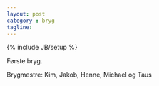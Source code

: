 ```yaml
---
layout: post
category : bryg
tagline: 
---
```

{% include JB/setup %}

Første bryg.

Brygmestre: Kim, Jakob, Henne, Michael og Taus
